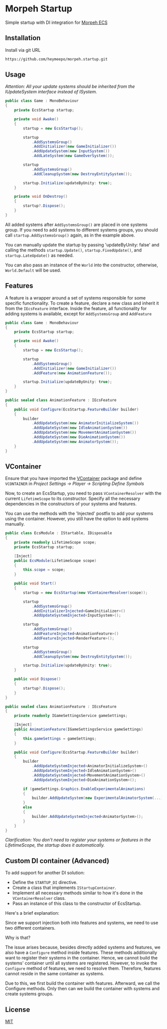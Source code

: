 # Morpeh Startup

Simple startup with DI integration for [Morpeh ECS](https://github.com/scellecs/morpeh) 

## Installation

Install via git URL

```bash
https://github.com/heymeepo/morpeh.startup.git
```

## Usage

*Attention: All your update systems should be inherited from the IUpdateSystem interface instead of ISystem.*

```csharp
public class Game : MonoBehaviour
{
    private EcsStartup startup;

    private void Awake()
    {
        startup = new EcsStartup();

        startup
            .AddSystemsGroup()
            .AddInitializer(new GameInitializer())
            .AddUpdateSystem(new InputSystem())
            .AddLateSystem(new GameOverSystem());

        startup
            .AddSystemsGroup()
            .AddCleanupSystem(new DestroyEntitySystem());

        startup.Initialize(updateByUnity: true);
    }

    private void OnDestroy()
    {
        startup?.Dispose();
    }
}
```

All added systems after ```AddSystemsGroup()``` are placed in one systems group. If you need to add systems to different systems groups, you should call ```startup.AddSystemsGroup()``` again, as in the example above.

You can manually update the startup by passing 'updateByUnity: false' and calling the methods ```startup.Update()```, ```startup.FixedUpdate()```, and ```startup.LateUpdate()``` as needed.

You can also pass an instance of the ```World``` into the constructor, otherwise, ```World.Default``` will be used.

## Features
A feature is a wrapper around a set of systems responsible for some specific functionality. To create a feature, declare a new class and inherit it from the ```IEcsFeature``` interface. Inside the feature, all functionality for adding systems is available, except for ```AddSystemsGroup``` and ```AddFeature```

```csharp
public class Game : MonoBehaviour
{
    private EcsStartup startup;

    private void Awake()
    {
        startup = new EcsStartup();

        startup
            .AddSystemsGroup()
            .AddInitializer(new GameInitializer())
            .AddFeature(new AnimationFeature());

        startup.Initialize(updateByUnity: true);
    }
}

public sealed class AnimationFeature : IEcsFeature
{
    public void Configure(EcsStartup.FeatureBuilder builder)
    {
        builder
            .AddUpdateSystem(new AnimatorInitializeSystem())
            .AddUpdateSystem(new IdleAnimationSystem())
            .AddUpdateSystem(new MovementAnimationSystem())
            .AddUpdateSystem(new DieAnimationSystem())
            .AddUpdateSystem(new AnimatorSystem());
    }
}
```

## VContainer
Ensure that you have imported the [VContainer](https://github.com/hadashiA/VContainer) package and define ```VCONTAINER``` in 
*Project Settings -> Player -> Scripting Define Symbols*

Now, to create an EcsStartup, you need to pass ```VContainerResolver``` with the current ```LifetimeScope``` to its constructor. Specify all the necessary dependencies in the constructors of your systems and features.

You can use the methods with the 'Injected' postfix to add your systems using the container. However, you still have the option to add systems manually.

```csharp
public class EcsModule : IStartable, IDisposable
{
    private readonly LifetimeScope scope;
    private EcsStartup startup;

    [Inject]
    public EcsModule(LifetimeScope scope)
    {
        this.scope = scope;
    }

    public void Start()
    {
        startup = new EcsStartup(new VContainerResolver(scope));

        startup
            .AddSystemsGroup()
            .AddInitializerInjected<GameInitializer>()
            .AddUpdateSystemInjected<InputSystem>();

        startup
            .AddSystemsGroup()
            .AddFeatureInjected<AnimationFeature>()
            .AddFeatureInjected<RenderFeature>();

        startup
            .AddSystemsGroup()
            .AddCleanupSystem(new DestroyEntitySystem());

        startup.Initialize(updateByUnity: true);
    }

    public void Dispose()
    {
        startup?.Dispose();
    }
}

public sealed class AnimationFeature : IEcsFeature
{
    private readonly IGameSettingsService gameSettings;

    [Inject]
    public AnimationFeature(IGameSettingsService gameSettings)
    {
        this.gameSettings = gameSettings;
    }

    public void Configure(EcsStartup.FeatureBuilder builder)
    {
        builder
            .AddUpdateSystemInjected<AnimatorInitializeSystem>()
            .AddUpdateSystemInjected<IdleAnimationSystem>()
            .AddUpdateSystemInjected<MovementAnimationSystem>()
            .AddUpdateSystemInjected<DieAnimationSystem>();

        if (gameSettings.Graphics.EnableExperimentalAnimations)
        {
            builder.AddUpdateSystem(new ExperimentalAnimatorSystem(...));
        }
        else
        { 
            builder.AddUpdateSystemInjected<AnimatorSystem>();
        }
    }
}
```

*Clarification: You don't need to register your systems or features in the LifetimeScope, the startup does it automatically.*

## Custom DI container (Advanced)

To add support for another DI solution:

- Define the ```STARTUP_DI``` directive.
- Create a class that implements ```IStartupContainer```.
- Implement all necessary methods similar to how it's done in the ```VContainerResolver``` class.
- Pass an instance of this class to the constructor of EcsStartup.

Here's a brief explanation:

Since we support injection both into features and systems, we need to use two different containers.

Why is that?

The issue arises because, besides directly added systems and features, we also have a ```Configure``` method inside features. These methods additionally want to register their systems in the container. Hence, we cannot build the systems' container until all systems are registered. However, to invoke the ```Configure``` method of features, we need to resolve them. Therefore, features cannot reside in the same container as systems.

Due to this, we first build the container with features. Afterward, we call the Configure methods. Only then can we build the container with systems and create systems groups.

## License

[MIT](https://choosealicense.com/licenses/mit/)